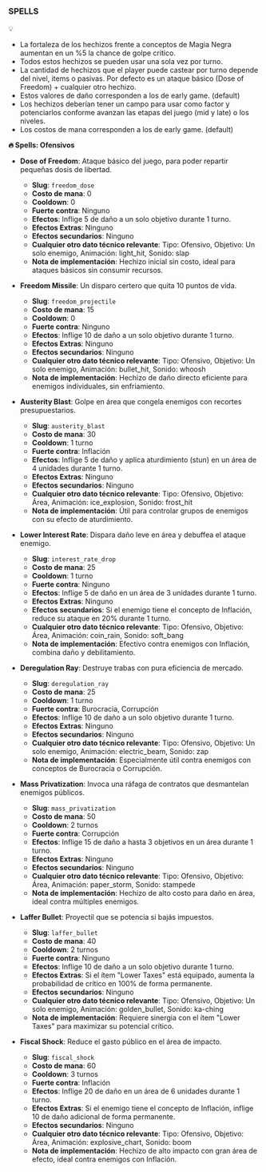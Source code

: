 ### SPELLS

<aside>
💡

- La fortaleza de los hechizos frente a conceptos de Magia Negra aumentan en un %5 la chance de golpe critico.
- Todos estos hechizos se pueden usar una sola vez por turno.
- La cantidad de hechizos que el player puede castear por turno depende del nivel, items o pasivas. Por defecto es un ataque básico (Dose of Freedom) + cualquier otro hechizo.
- Estos valores de daño corresponden a los de early game. (default)
- Los hechizos deberían tener un campo para usar como factor y potenciarlos conforme avanzan las etapas del juego (mid y late) o los niveles.
- Los costos de mana corresponden a los de early game. (default)
</aside>

**🔥 Spells: Ofensivos**

- **Dose of Freedom**: Ataque básico del juego, para poder repartir pequeñas dosis de libertad.

  - **Slug**: `freedom_dose`
  - **Costo de mana**: 0
  - **Cooldown**: 0
  - **Fuerte contra**: Ninguno
  - **Efectos**: Inflige 5 de daño a un solo objetivo durante 1 turno.
  - **Efectos Extras**: Ninguno
  - **Efectos secundarios**: Ninguno
  - **Cualquier otro dato técnico relevante**: Tipo: Ofensivo, Objetivo: Un solo enemigo, Animación: light_hit, Sonido: slap
  - **Nota de implementación**: Hechizo inicial sin costo, ideal para ataques básicos sin consumir recursos.

- **Freedom Missile**: Un disparo certero que quita 10 puntos de vida.

  - **Slug**: `freedom_projectile`
  - **Costo de mana**: 15
  - **Cooldown**: 0
  - **Fuerte contra**: Ninguno
  - **Efectos**: Inflige 10 de daño a un solo objetivo durante 1 turno.
  - **Efectos Extras**: Ninguno
  - **Efectos secundarios**: Ninguno
  - **Cualquier otro dato técnico relevante**: Tipo: Ofensivo, Objetivo: Un solo enemigo, Animación: bullet_hit, Sonido: whoosh
  - **Nota de implementación**: Hechizo de daño directo eficiente para enemigos individuales, sin enfriamiento.

- **Austerity Blast**: Golpe en área que congela enemigos con recortes presupuestarios.

  - **Slug**: `austerity_blast`
  - **Costo de mana**: 30
  - **Cooldown**: 1 turno
  - **Fuerte contra**: Inflación
  - **Efectos**: Inflige 5 de daño y aplica aturdimiento (stun) en un área de 4 unidades durante 1 turno.
  - **Efectos Extras**: Ninguno
  - **Efectos secundarios**: Ninguno
  - **Cualquier otro dato técnico relevante**: Tipo: Ofensivo, Objetivo: Área, Animación: ice_explosion, Sonido: frost_hit
  - **Nota de implementación**: Útil para controlar grupos de enemigos con su efecto de aturdimiento.

- **Lower Interest Rate**: Dispara daño leve en área y debuffea el ataque enemigo.

  - **Slug**: `interest_rate_drop`
  - **Costo de mana**: 25
  - **Cooldown**: 1 turno
  - **Fuerte contra**: Ninguno
  - **Efectos**: Inflige 5 de daño en un área de 3 unidades durante 1 turno.
  - **Efectos Extras**: Ninguno
  - **Efectos secundarios**: Si el enemigo tiene el concepto de Inflación, reduce su ataque en 20% durante 1 turno.
  - **Cualquier otro dato técnico relevante**: Tipo: Ofensivo, Objetivo: Área, Animación: coin_rain, Sonido: soft_bang
  - **Nota de implementación**: Efectivo contra enemigos con Inflación, combina daño y debilitamiento.

- **Deregulation Ray**: Destruye trabas con pura eficiencia de mercado.

  - **Slug**: `deregulation_ray`
  - **Costo de mana**: 25
  - **Cooldown**: 1 turno
  - **Fuerte contra**: Burocracia, Corrupción
  - **Efectos**: Inflige 10 de daño a un solo objetivo durante 1 turno.
  - **Efectos Extras**: Ninguno
  - **Efectos secundarios**: Ninguno
  - **Cualquier otro dato técnico relevante**: Tipo: Ofensivo, Objetivo: Un solo enemigo, Animación: electric_beam, Sonido: zap
  - **Nota de implementación**: Especialmente útil contra enemigos con conceptos de Burocracia o Corrupción.

- **Mass Privatization**: Invoca una ráfaga de contratos que desmantelan enemigos públicos.

  - **Slug**: `mass_privatization`
  - **Costo de mana**: 50
  - **Cooldown**: 2 turnos
  - **Fuerte contra**: Corrupción
  - **Efectos**: Inflige 15 de daño a hasta 3 objetivos en un área durante 1 turno.
  - **Efectos Extras**: Ninguno
  - **Efectos secundarios**: Ninguno
  - **Cualquier otro dato técnico relevante**: Tipo: Ofensivo, Objetivo: Área, Animación: paper_storm, Sonido: stampede
  - **Nota de implementación**: Hechizo de alto costo para daño en área, ideal contra múltiples enemigos.

- **Laffer Bullet**: Proyectil que se potencia si bajás impuestos.

  - **Slug**: `laffer_bullet`
  - **Costo de mana**: 40
  - **Cooldown**: 2 turnos
  - **Fuerte contra**: Ninguno
  - **Efectos**: Inflige 10 de daño a un solo objetivo durante 1 turno.
  - **Efectos Extras**: Si el ítem "Lower Taxes" está equipado, aumenta la probabilidad de crítico en 100% de forma permanente.
  - **Efectos secundarios**: Ninguno
  - **Cualquier otro dato técnico relevante**: Tipo: Ofensivo, Objetivo: Un solo enemigo, Animación: golden_bullet, Sonido: ka-ching
  - **Nota de implementación**: Requiere sinergia con el ítem "Lower Taxes" para maximizar su potencial crítico.

- **Fiscal Shock**: Reduce el gasto público en el área de impacto.

  - **Slug**: `fiscal_shock`
  - **Costo de mana**: 60
  - **Cooldown**: 3 turnos
  - **Fuerte contra**: Inflación
  - **Efectos**: Inflige 20 de daño en un área de 6 unidades durante 1 turno.
  - **Efectos Extras**: Si el enemigo tiene el concepto de Inflación, inflige 10 de daño adicional de forma permanente.
  - **Efectos secundarios**: Ninguno
  - **Cualquier otro dato técnico relevante**: Tipo: Ofensivo, Objetivo: Área, Animación: explosive_chart, Sonido: boom
  - **Nota de implementación**: Hechizo de alto impacto con gran área de efecto, ideal contra enemigos con Inflación.
